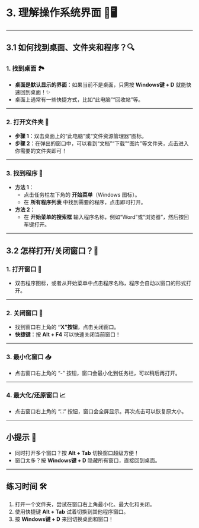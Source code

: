 # **3. 理解操作系统界面 🌟🖥️**

---

## **3.1 如何找到桌面、文件夹和程序？🔍**  

### 1. **找到桌面 🏞️**  
   - **桌面是默认显示的界面**：如果当前不是桌面，只需按 **Windows键 + D** 就能快速回到桌面！✨  
   - 桌面上通常有一些快捷方式，比如“此电脑”“回收站”等。  

---

### 2. **打开文件夹 📁**  
   - **步骤 1**：双击桌面上的“此电脑”或“文件资源管理器”图标。  
   - **步骤 2**：在弹出的窗口中，可以看到“文档”“下载”“图片”等文件夹，点击进入你需要的文件夹即可！  

---

### 3. **找到程序 📂**  
   - **方法 1**：  
     - 点击任务栏左下角的 **开始菜单**（Windows 图标）。  
     - 在 **所有程序列表** 中找到需要的程序，点击即可打开。  
   - **方法 2**：  
     - 在 **开始菜单的搜索框** 输入程序名称，例如“Word”或“浏览器”，然后按回车键打开。  

---

## **3.2 怎样打开/关闭窗口？🚪**  

### 1. **打开窗口 🌟**  
   - 双击程序图标，或者从开始菜单中点击程序名称，程序会自动以窗口的形式打开。  

---

### 2. **关闭窗口 🛑**  
   - 找到窗口右上角的 **“X”按钮**，点击关闭窗口。  
   - **快捷键**：按 **Alt + F4** 可以快速关闭当前窗口！  

---

### 3. **最小化窗口 📥**  
   - 点击窗口右上角的 “-” 按钮，窗口会最小化到任务栏，可以稍后再打开。  

---

### 4. **最大化/还原窗口 📈**  
   - 点击窗口右上角的 “⛶” 按钮，窗口会全屏显示。再次点击可以恢复原大小。  

---

## **小提示 🎯**  
- 同时打开多个窗口？按 **Alt + Tab** 切换窗口超级方便！  
- 窗口太多？按 **Windows键 + D** 隐藏所有窗口，直接回到桌面。  

---

## **练习时间 🛠️**  
1. 打开一个文件夹，尝试在窗口右上角最小化、最大化和关闭。  
2. 使用快捷键 **Alt + Tab** 试着切换到其他程序窗口。  
3. 按 **Windows键 + D** 来回切换桌面和窗口！  